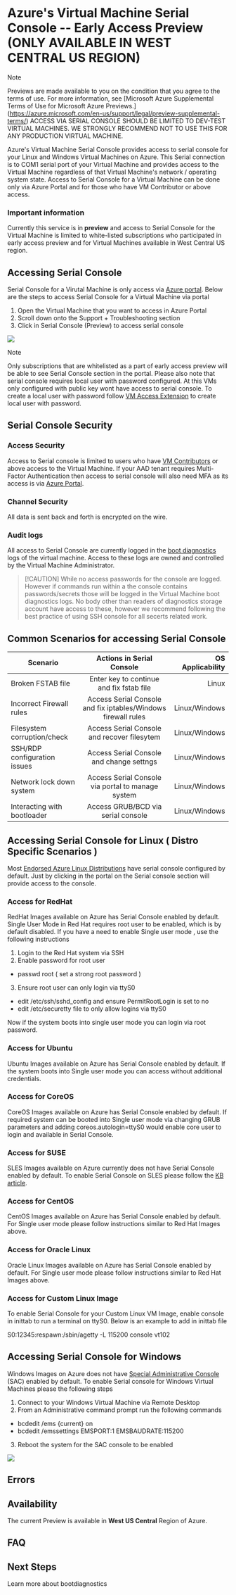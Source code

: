 # Azure's Virtual Machine Serial Console -- Early Access Preview (ONLY AVAILABLE IN WEST CENTRAL US REGION)

> [!NOTE] 
> Previews are made available to you on the condition that you agree to the terms of use. For more information, see [Microsoft Azure Supplemental Terms of Use for Microsoft Azure Previews.] (https://azure.microsoft.com/en-us/support/legal/preview-supplemental-terms/)
> ACCESS VIA SERIAL CONSOLE SHOULD BE LIMITED TO DEV-TEST VIRTUAL MACHINES. WE STRONGLY RECOMMEND NOT TO USE THIS FOR ANY PRODUCTION VIRTUAL MACHINE.
>

Azure's Virtual Machine Serial Console provides access to serial console for your Linux and Windows Virtual Machines on Azure. This Serial connection is to COM1 serial port of your Virtual Machine and provides access to the Virtual Machine regardless of that Virtual Machine's network / operating system state. Access to Serial Console for a Virtual Machine can be done only via Azure Portal and for those who have VM Contributor or above access. 

### Important information
Currently this service is in **preview** and access to Serial Console for the Virtual Machine is limited to white-listed subscriptions who participated in early access preview and for Virtual Machines available in West Central US region.


## Accessing Serial Console

Serial Console for a Virutal Machine is only access via [Azure portal](https://portal.azure.com). Below are the steps to access Serial Console for a Virtual Machine via portal 

1. Open the Virtual Machine that you want to access in Azure Portal 
2. Scroll down onto the Support + Troubleshooting section 
3. Click in Serial Console (Preview) to access serial console 

![](https://github.com/Microsoft/azserialconsole/blob/master/images/SerialConsole-LinuxAccess.gif)

> [!NOTE] 
> Only subscriptions that are whitelisted as a part of early access preview will be able to see Serial Console section in the portal. Please also note that serial console requires local user with password configured. At this VMs only configured with public key wont have access to serial console. To create a local user with password follow [VM Access Extension](https://docs.microsoft.com/en-us/azure/virtual-machines/linux/using-vmaccess-extension) to create local user with password.

## Serial Console  Security 

### Access Security 
Access to Serial console is limited to users who have [VM Contributors](https://docs.microsoft.com/en-us/azure/active-directory/role-based-access-built-in-roles#virtual-machine-contributor) or above access to the Virtual Machine. If your AAD tenant requires Multi-Factor Authentication then access to serial console will also need MFA as its access is via [Azure Portal](https://portal.azure.com).

### Channel Security

All data is sent back and forth is encrypted on the wire.

### Audit logs

All access to Serial Console are currently logged in the [boot diagnostics](https://docs.microsoft.com/en-us/azure/virtual-machines/linux/boot-diagnostics) logs of the virtual machine. Access to these logs are owned and controlled by the Virtual Machine Administrator.  

>[!CAUTION] While no access passwords for the console are logged. However if commands run within a the console contains passwords/secrets those will be logged in the Virtual Machine boot diagnostics logs. No body other than readers of diagnostics storage account have access to these, however we recommend following the best practice of using SSH console for all secerts related work. 

## Common Scenarios for accessing Serial Console 

Scenario          | Actions in Serial Console                |  OS Applicability 
------------------|:----------------------------------------:|------------------:
Broken FSTAB file | Enter key to continue and fix fstab file | Linux 
Incorrect Firewall rules | Access Serial Console and fix iptables/Windows firewall rules | Linux/Windows 
Filesystem corruption/check | Access Serial Console and recover filesytem | Linux/Windows 
SSH/RDP configuration issues | Access Serial Console and change settngs | Linux/Windows 
Network lock down system| Access Serial Console via portal to manage system | Linux/Windows 
Interacting with bootloader | Access GRUB/BCD via serial console | Linux/Windows 

## Accessing Serial Console for Linux ( Distro Specific Scenarios ) 

Most [Endorsed Azure Linux Distributions](https://docs.microsoft.com/en-us/azure/virtual-machines/linux/endorsed-distros) have serial console configured by default. Just by clicking in the portal on the Serial console section will provide access to the console. 

### Access for RedHat 

RedHat Images available on Azure has Serial Console enabled by default. Single User Mode in Red Hat requires root user to be enabled, which is by default disabled. If you have a need to enable Single user mode , use the following instructions 

1. Login to the Red Hat system via SSH
2. Enable password for root user 
 * passwd root ( set a strong root password )
3. Ensure root user can only login via ttyS0
 * edit /etc/ssh/sshd_config and ensure PermitRootLogin is set to no
 * edit /etc/securetty file to only allow logins via ttyS0 

Now if the system boots into single user mode you can login via root password.

### Access for Ubuntu 

Ubuntu Images available on Azure has Serial Console enabled by default. If the system boots into Single user mode you can access without additional credentials. 

### Access for CoreOS

CoreOS Images available on Azure has Serial Console enabled by default. If required system can be booted into Single user mode via changing GRUB parameters and adding coreos.autologin=ttyS0 would enable core user to login and available in Serial Console. 

### Access for SUSE

SLES Images available on Azure currently does not have Serial Console enabled by default. To enable Serial Console on SLES please follow the [KB article](https://www.novell.com/support/kb/doc.php?id=3456486). 


### Access for CentOS

CentOS Images available on Azure has Serial Console enabled by default. For Single user mode please follow instructions similar to Red Hat Images above. 

### Access for Oracle Linux

Oracle Linux Images available on Azure has Serial Console enabled by default. For Single user mode please follow instructions similar to Red Hat Images above.

### Access for Custom Linux Image

To enable Serial Console for your Custom Linux VM Image, enable console in inittab to run a terminal on ttyS0. Below is an example to add in inittab file 

S0:12345:respawn:/sbin/agetty -L 115200 console vt102  

## Accessing Serial Console for Windows 

Windows Images on Azure does not have [Special Administrative Console](https://technet.microsoft.com/en-us/library/cc787940(v=ws.10).aspx) (SAC) enabled by default. To enable Serial console for Windows Virtual Machines please the following steps 

1. Connect to your Windows Virtual Machine via Remote Desktop
2. From an Administrative command prompt run the following commands 
* bcdedit /ems {current} on
* bcdedit /emssettings EMSPORT:1 EMSBAUDRATE:115200
3. Reboot the system for the SAC console to be enabled

![](https://github.com/Microsoft/azserialconsole/blob/master/images/SerialConsole-PrivatePreviewWindows.gif)

## Errors



## Availability 
The current Preview is available in **West US Central** Region of Azure. 


## FAQ

## Next Steps

Learn more about bootdiagnostics